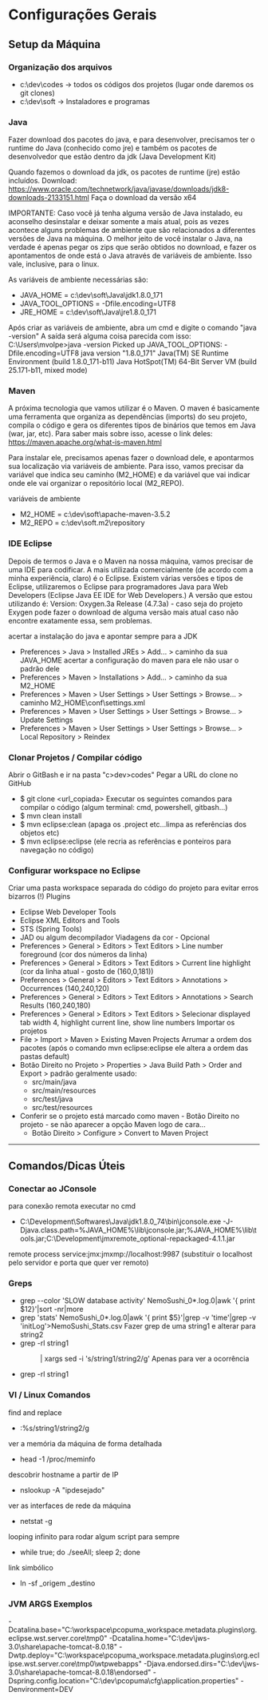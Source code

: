 # Configurações Gerais 

## Setup da Máquina

### Organização dos arquivos
- c:\dev\codes -> todos os códigos dos projetos (lugar onde daremos os git clones)
- c:\dev\soft -> Instaladores e programas
  
### Java
Fazer download dos pacotes do java, e para desenvolver, precisamos ter o runtime do Java (conhecido como jre) e também os pacotes de desenvolvedor que estão dentro da jdk (Java Development Kit) 

Quando fazemos o download da jdk, os pacotes de runtime (jre) estão incluídos. 
Download: https://www.oracle.com/technetwork/java/javase/downloads/jdk8-downloads-2133151.html
Faça o download da versão x64

IMPORTANTE: Caso você já tenha alguma versão de Java instalado, eu aconselho desinstalar e deixar somente a mais atual, pois as vezes acontece alguns problemas de ambiente que são relacionados a diferentes versões de Java na máquina. 
O melhor jeito de você instalar o Java, na verdade é apenas pegar os zips que serão obtidos no download, e fazer os apontamentos de onde está o Java através de variáveis de ambiente. Isso vale, inclusive, para o linux. 

As variáveis de ambiente necessárias são:
- JAVA_HOME = c:\dev\soft\Java\jdk1.8.0_171
- JAVA_TOOL_OPTIONS = -Dfile.encoding=UTF8
- JRE_HOME = c:\dev\soft\Java\jre1.8.0_171

Após criar as variáveis de ambiente, abra um cmd e digite o comando "java -version"
A saída será alguma coisa parecida com isso:
C:\Users\mvolpe>java -version
Picked up JAVA_TOOL_OPTIONS: -Dfile.encoding=UTF8
java version "1.8.0_171"
Java(TM) SE Runtime Environment (build 1.8.0_171-b11)
Java HotSpot(TM) 64-Bit Server VM (build 25.171-b11, mixed mode)


### Maven
A próxima tecnologia que vamos utilizar é o Maven.
O maven é basicamente uma ferramenta que organiza as dependências (imports) do seu projeto, compila o código e gera os diferentes tipos de binários que temos em Java (war, jar, etc).
Para saber mais sobre isso, acesse o link deles: https://maven.apache.org/what-is-maven.html 

Para instalar ele, precisamos apenas fazer o download dele, e apontarmos sua localização via variáveis de ambiente.
Para isso, vamos precisar da variável que indica seu caminho (M2_HOME) e da variável que vai indicar onde ele vai organizar o repositório local (M2_REPO).

variáveis de ambiente
- M2_HOME = c:\dev\soft\apache-maven-3.5.2
- M2_REPO = c:\dev\soft\.m2\repository


### IDE Eclipse
Depois de termos o Java e o Maven na nossa máquina, vamos precisar de uma IDE para codificar. A mais utilizada comercialmente (de acordo com a minha experiência, claro) é o Eclipse.
Existem várias versões e tipos de Eclipse, utilizaremos o Eclipse para programadores Java para Web Developers (Eclipse Java EE IDE for Web Developers.)
A versão que estou utilizando é: Version: Oxygen.3a Release (4.7.3a) - caso seja do projeto Exygen pode fazer o download de alguma versão mais atual caso não encontre exatamente essa, sem problemas. 

acertar a instalação do java e apontar sempre para a JDK
- Preferences > Java > Installed JREs > Add... > caminho da sua JAVA_HOME
acertar a configuração do maven para ele não usar o padrão dele
- Preferences > Maven > Installations > Add... > caminho da sua M2_HOME
- Preferences > Maven > User Settings > User Settings > Browse... > caminho M2_HOME\conf\settings.xml 
- Preferences > Maven > User Settings > User Settings > Browse... > Update Settings 
- Preferences > Maven > User Settings > User Settings > Browse... > Local Repository > Reindex 

### Clonar Projetos / Compilar código
Abrir o GitBash e ir na pasta "c>dev>codes"
Pegar a URL do clone no GitHub  
- $ git clone <url_copiada>
Executar os seguintes comandos para compilar o código (algum terminal: cmd, powershell, gitbash...)
- $ mvn clean install
- $ mvn eclipse:clean (apaga os .project etc...limpa as referências dos objetos etc)
- $ mvn eclipse:eclipse (ele recria as referências e ponteiros para navegação no código)
    
### Configurar workspace no Eclipse
Criar uma pasta workspace separada do código do projeto para evitar erros bizarros (!)
Plugins
- Eclipse Web Developer Tools
- Eclipse XML Editors and Tools
- STS (Spring Tools)
- JAD ou algum decompilador
Viadagens da cor - Opcional
- Preferences > General > Editors > Text Editors > Line number foreground (cor dos números da linha)
- Preferences > General > Editors > Text Editors > Current line highlight (cor da linha atual - gosto de (160,0,181))
- Preferences > General > Editors > Text Editors > Annotations > Occurrences (140,240,120)
- Preferences > General > Editors > Text Editors > Annotations > Search Results (160,240,180)
- Preferences > General > Editors > Text Editors > Selecionar displayed tab width 4, highlight current line, show line numbers
Importar os projetos
- File > Import > Maven > Existing Maven Projects
Arrumar a ordem dos pacotes (após o comando mvn eclipse:eclipse ele altera a ordem das pastas default)
- Botão Direito no Projeto > Properties > Java Build Path > Order and Export > padrão geralmente usado:
  - src/main/java
  - src/main/resources
  - src/test/java
  - src/test/resources
- Conferir se o projeto está marcado como maven - Botão Direito no projeto - se não aparecer a opção Maven logo de cara...
  - Botão Direito > Configure > Convert to Maven Project

-----------------------------------------------------------------------------------------------------------------------------------
## Comandos/Dicas Úteis 

### Conectar ao JConsole

para conexão remota executar no cmd
- C:\Development\Softwares\Java\jdk1.8.0_74\bin\jconsole.exe -J-Djava.class.path=%JAVA_HOME%\lib\jconsole.jar;%JAVA_HOME%\lib\tools.jar;C:\Development\jmxremote_optional-repackaged-4.1.1.jar

remote process
service:jmx:jmxmp://localhost:9987 (substituir o localhost pelo servidor e porta que quer ver remoto)
  
### Greps

- grep --color 'SLOW database activity' NemoSushi_0*.log.0|awk '{ print $12}'|sort -nr|more
- grep 'stats' NemoSushi_0*.log.0|awk '{ print $5}'|grep -v 'time'|grep -v 'initLog'>NemoSushi_Stats.csv
Fazer grep de uma string1 e alterar para string2
- grep -rl string1 <dir> | xargs sed -i 's/string1/string2/g'
Apenas para ver a ocorrência
- grep -rl string1 <dir>


### VI / Linux Comandos
find and replace
- :%s/string1/string2/g

ver a memória da máquina de forma detalhada
- head -1 /proc/meminfo

descobrir hostname a partir de IP
- nslookup -A "ipdesejado" 

ver as interfaces de rede da máquina
- netstat -g

looping infinito para rodar algum script para sempre
- while true; do ./seeAll; sleep 2; done

link simbólico
- ln -sf _origem _destino

### JVM ARGS Exemplos
-Dcatalina.base="C:\workspace\pcopuma_workspace\.metadata\.plugins\org.eclipse.wst.server.core\tmp0" -Dcatalina.home="C:\dev\jws-3.0\share\apache-tomcat-8.0.18" -Dwtp.deploy="C:\workspace\pcopuma_workspace\.metadata\.plugins\org.eclipse.wst.server.core\tmp0\wtpwebapps" -Djava.endorsed.dirs="C:\dev\jws-3.0\share\apache-tomcat-8.0.18\endorsed" -Dspring.config.location="C:\dev\pcopuma\cfg\application.properties"   -Denvironment=DEV
